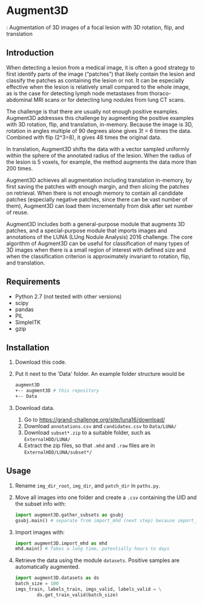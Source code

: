 # Augment3D
: Augmentation of 3D images of a focal lesion with 3D rotation, flip, and translation

## Introduction
When detecting a lesion from a medical image, it is often a good strategy to first identify parts of the image (“patches”) that likely contain the lesion and classify the patches as containing the lesion or not. It can be especially effective when the lesion is relatively small compared to the whole image, as is the case for detecting lymph node metastases from thoraco-abdominal MRI scans or for detecting lung nodules from lung CT scans. 

The challenge is that there are usually not enough positive examples. Augment3D addresses this challenge by augmenting the positive examples with 3D rotation, flip, and translation, in-memory. Because the image is 3D, rotation in angles multiple of 90 degrees alone gives 3! = 6 times the data. Combined with flip (2^3=8), it gives 48 times the original data.

In translation, Augment3D shifts the data with a vector sampled uniformly within the sphere of the annotated radius of the lesion. When the radius of the lesion is 5 voxels, for example, the method augments the data more than 200 times. 

Augment3D achieves all augmentation including translation in-memory, by first saving the patches with enough margin, and then slicing the patches on retrieval. When there is not enough memory to contain all candidate patches (especially negative patches, since there can be vast number of them), Augment3D can load them incrementally from disk after set number of reuse.

Augment3D includes both a general-purpose module that augments 3D patches, and a special-purpose module that imports images and annotations of the LUNA (LUng Nodule Analysis) 2016 challenge. The core algorithm of Augment3D can be useful for classification of many types of 3D images when there is a small region of interest with defined size and when the classification criterion is approximately invariant to rotation, flip, and translation. 

## Requirements
* Python 2.7 (not tested with other versions)
* scipy
* pandas
* PIL
* SimpleITK
* gzip

## Installation
1. Download this code.
2. Put it next to the 'Data' folder. An example folder structure would be

   ```bash
   augment3D
   +-- augment3D # this repository
   +-- Data 
   ```
        
3. Download data.
    1. Go to https://grand-challenge.org/site/luna16/download/
    2. Download `annotations.csv` and `candidates.csv` to `Data/LUNA/`
    3. Download `subset*.zip` to a suitable folder, such as `ExternalHDD/LUNA/`
    4. Extract the zip files, so that `.mhd` and `.raw` files are in `ExternalHDD/LUNA/subset*/`

## Usage
1. Rename `img_dir_root`, `img_dir`, and `patch_dir` in `paths.py`.
2. Move all images into one folder and create a `.csv` containing the UID and the subset info with:

    ```python
    import augment3D.gather_subsets as gsubj
    gsubj.main() # separate from import_mhd (next step) because import_mhd takes a long time
    ```
    
3. Import images with:

    ```python
    import augment3D.import_mhd as mhd
    mhd.main() # Takes a long time, potentially hours to days
    ```
    
4. Retrieve the data using the module `datasets`. Positive samples are automatically augmented.

    ```python
    import augment3D.datasets as ds
    batch_size = 100
    imgs_train, labels_train, imgs_valid, labels_valid = \
            ds.get_train_valid(batch_size)
    ```

